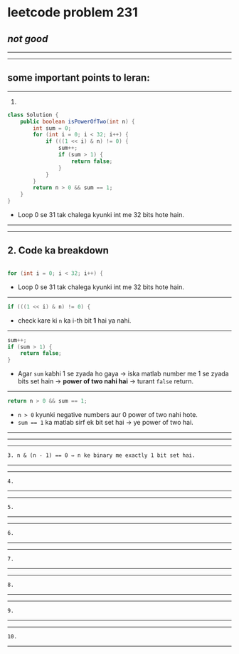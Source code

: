 # leetcode problem 231

***not good***
---
*** *** 
---

## some important points to leran:

---

1. 
```Java 
class Solution {
    public boolean isPowerOfTwo(int n) {
        int sum = 0;
        for (int i = 0; i < 32; i++) {
            if (((1 << i) & n) != 0) {
                sum++;
                if (sum > 1) {
                    return false;
                }
            }
        }
        return n > 0 && sum == 1;
    }
}
```
* Loop 0 se 31 tak chalega kyunki int me 32 bits hote hain.
            
           

---
---

## **2. Code ka breakdown**

```java

for (int i = 0; i < 32; i++) {
```


* Loop 0 se 31 tak chalega kyunki int me 32 bits hote hain.

---

```java
if (((1 << i) & n) != 0) {
```
* check kare ki `n` ka i-th bit **1** hai ya nahi.

---

```java
sum++;
if (sum > 1) {
    return false;
}
```
* Agar `sum` kabhi 1 se zyada ho gaya → iska matlab number me 1 se zyada bits set hain → **power of two nahi hai** → turant `false` return.

---

```java
return n > 0 && sum == 1;
```

* `n > 0` kyunki negative numbers aur 0 power of two nahi hote.
* `sum == 1` ka matlab sirf ek bit set hai → ye power of two hai.

---

---
---
```
3. n & (n - 1) == 0 ⇔ n ke binary me exactly 1 bit set hai.
```
---
---
```
4.
```
---
---
```
5.
```
---
---
```
6.
```
---
---
```
7.
```
---
---
```
8.
```
---

---
```
9.
```
---
---
```
10.
```
---
